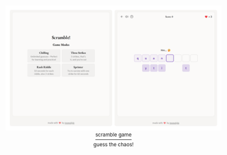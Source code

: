 <p align="center">
	<a href="https://scramble.takea.cafe/">
		<img src="./preview.png" />
	</a>
	<br />
	<a href="https://scramble.takea.cafe/">
	  <sup>scramble game</sup>
	</a>
  <br />
  <sup>guess the chaos!<sup>
</p>

